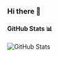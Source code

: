 ### Hi there 👋



<h4> GitHub Stats 📊 </h4>

![GitHub Stats](https://github-readme-stats.vercel.app/api?username=EtherSol&theme=radical)
